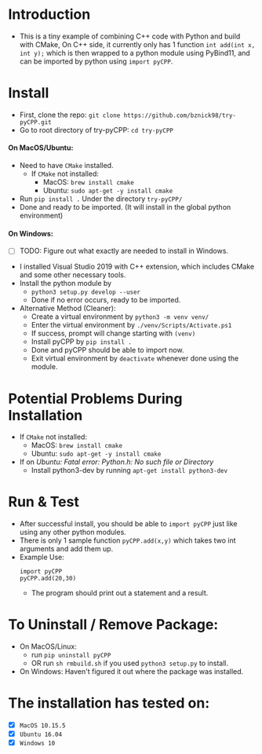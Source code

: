 # Introduction
- This is a tiny example of combining C++ code with Python and build with CMake, On C++ side, it currently only has 1 function `int add(int x, int y);` which is then wrapped to a python module using PyBind11, and can be imported by python using `import pyCPP`.
  
# Install
- First, clone the repo: `git clone https://github.com/bznick98/try-pyCPP.git`
- Go to root directory of try-pyCPP: `cd try-pyCPP`
#### On MacOS/Ubuntu:
- Need to have `CMake` installed.
  - If `CMake` not installed:
    - MacOS: `brew install cmake`
    - Ubuntu: `sudo apt-get -y install cmake`
- Run `pip install .` Under the directory `try-pyCPP/`
- Done and ready to be imported. (It will install in the global python environment)
#### On Windows:
- [ ] TODO: Figure out what exactly are needed to install in Windows.
- I installed Visual Studio 2019 with C++ extension, which includes CMake and some other necessary tools. 
- Install the python module by
  - `python3 setup.py develop --user`
  - Done if no error occurs, ready to be imported.
- Alternative Method (Cleaner):
    - Create a virtual environment by `python3 -m venv venv/`
    - Enter the virtual environment by `./venv/Scripts/Activate.ps1` 
    - If success, prompt will change starting with `(venv)`
    - Install pyCPP by `pip install .`
    - Done and pyCPP should be able to import now.
    - Exit virtual environment by `deactivate` whenever done using the module.

# Potential Problems During Installation
- If `CMake` not installed:
  - MacOS: `brew install cmake`
  - Ubuntu: `sudo apt-get -y install cmake`
- If on *Ubuntu: Fatal error: Python.h: No such file or Directory*
  - Install python3-dev by running `apt-get install python3-dev`

# Run & Test
- After successful install, you should be able to `import pyCPP` just like using any other python modules.
- There is only 1 sample function `pyCPP.add(x,y)` which takes two int arguments and add them up.
- Example Use:
  ```
  import pyCPP
  pyCPP.add(20,30)
  ```
  - The program should print out a statement and a result.

# To Uninstall / Remove Package:
- On MacOS/Linux: 
  - run `pip uninstall pyCPP` 
  - OR run `sh rmbuild.sh` if you used `python3 setup.py` to install.
- On Windows: Haven't figured it out where the package was installed.

# The installation has tested on:
- [x]  `MacOS 10.15.5`
- [x]  `Ubuntu 16.04`
- [x]  `Windows 10`
